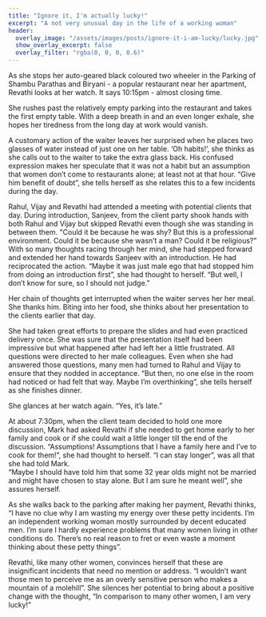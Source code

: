 ```yaml
---
title: "Ignore it, I'm actually lucky!"
excerpt: "A not very unusual day in the life of a working woman"
header:
  overlay_image: "/assets/images/posts/ignore-it-i-am-lucky/lucky.jpg"
  show_overlay_excerpt: false
  overlay_filter: "rgba(0, 0, 0, 0.6)"
---
```

As she stops her auto-geared black coloured two wheeler in the Parking of Shambu Parathas and Biryani - a popular 
restaurant near her apartment, Revathi looks at her watch. It says 10:15pm - almost closing time.

She rushes past the relatively empty parking into the restaurant and takes the first empty table. With a deep breath in 
and an even longer exhale, she hopes her tiredness from the long day at work would vanish.

A customary action of the waiter leaves her surprised when he places two glasses of water instead of just one on her 
table. ‘Oh habits!’, she thinks as she calls out to the waiter to take the extra glass back. His confused expression 
makes her speculate that it was not a habit but an assumption that women don’t come to restaurants alone; at least not 
at that hour. “Give him benefit of doubt”, she tells herself as she relates this to a few incidents during the day.

Rahul, Vijay and Revathi had attended a meeting with potential clients that day. During introduction, Sanjeev, from the 
client party shook hands with both Rahul and Vijay but skipped Revathi even though she was standing in between them. 
"Could it be because he was shy? But this is a professional environment. Could it be because she wasn’t a man? Could it 
be religious?” With so many thoughts racing through her mind, she had stepped forward and extended her hand towards 
Sanjeev with an introduction. He had reciprocated the action. “Maybe it was just male ego that had stopped him from 
doing an introduction first”, she had thought to herself. “But well, I don’t know for sure, so I should not judge.”

Her chain of thoughts get interrupted when the waiter serves her her meal. She thanks him. Biting into her food, 
she thinks about her presentation to the clients earlier that day.

She had taken great efforts to prepare the slides and had even practiced delivery once. She was sure that the 
presentation itself had been impressive but what happened after had left her a little frustrated. All questions were 
directed to her male colleagues. Even when she had answered those questions, many men had turned to Rahul and Vijay to 
ensure that they nodded in acceptance. “But then, no one else in the room had noticed or had felt that way. Maybe I’m 
overthinking”, she tells herself as she finishes dinner.

She glances at her watch again. “Yes, it’s late.”

At about 7:30pm, when the client team decided to hold one more discussion, Mark had asked Revathi if she needed to get 
home early to her family and cook or if she could wait a little longer till the end of the discussion. “Assumptions! 
Assumptions that I have a family here and I’ve to cook for them!”, she had thought to herself. “I can stay longer”, 
was all that she had told Mark.  
“Maybe I should have told him that some 32 year olds might not be married and might have chosen to stay alone. 
But I am sure he meant well”, she assures herself.

As she walks back to the parking after making her payment, Revathi thinks, “I have no clue why I am wasting my energy 
over these petty incidents. I’m an independent working woman mostly surrounded by decent educated men. I’m sure I hardly
experience problems that many women living in other conditions do. There’s no real reason to fret or even waste a moment
thinking about these petty things”.

Revathi, like many other women, convinces herself that these are insignificant incidents that need no mention or 
address. “I wouldn’t want those men to perceive me as an overly sensitive person who makes a mountain of a molehill”. 
She silences her potential to bring about a positive change with the thought, 
“In comparison to many other women, I am very lucky!”
